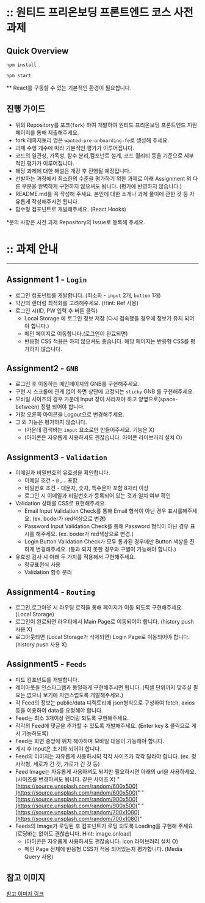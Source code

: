 # :: 원티드 프리온보딩 프론트엔드 코스 사전과제

## Quick Overview

```
npm install

npm start
```

\*\* React를 구동할 수 있는 기본적인 환경이 필요합니다.

## 진행 가이드

- 위의 Repository를 포크(`fork`) 하여 개발하여 원티드 프리온보딩 프론트엔드 지원 페이지를 통해 제출해주세요.
- fork 레파지토리 명은 `wanted-pre-onboarding-fe`로 생성해 주세요.
- 과제 수행 개수에 따라 기본적인 평가가 이루어집니다.
- 코드의 일관성, 가독성, 함수 분리,컴포넌트 설계, 코드 퀄리티 등을 기준으로 세부적인 평가가 이루어집니다.
- 해당 과제에 대한 해설은 개강 후 진행될 예정입니다.
- 선발하는 과정에서 최소한의 수준을 평가하기 위한 과제로 아래 Assignment 외 다른 부분을 완벽하게 구현하지 않으셔도 됩니다. (평가에 반영하지 않습니다.)
- README.md를 꼭 작성해 주세요. 본인에 대한 소개나 과제 풀이에 관한 것 등 자유롭게 작성해주시면 됩니다.
- 함수형 컴포넌트로 개발해주세요. (React Hooks)

\*문의 사항은 사전 과제 Repository의 Issue로 등록해 주세요.

# :: 과제 안내

---

## Assignment 1 - `Login`

- 로그인 컴포넌트를 개발합니다. (최소화 - `input` 2개, `button` 1개)
- 약간의 랜더링 최적화를 고려해주세요. (Hint: Ref 사용)
- 로그인 시(ID, PW 입력 후 버튼 클릭)
  - Local Storage 에 로그인 정보 저장 (다시 접속했을 경우에 정보가 유지 되어야 합니다.)
  - 메인 페이지로 이동합니다.(로그인이 완료되면)
  - 반응형 CSS 적용은 하지 않으셔도 좋습니다. 해당 페이지는 반응형 CSS를 평가하지 않습니다.

## Assignment2 - `GNB`

- 로그인 후 이동하는 메인페이지의 GNB를 구현해주세요.
- 구현 시 스크롤에 관계 없이 화면 상단에 고정되는 `sticky` GNB 를 구현해주세요.
- 모바일 사이즈의 경우 가운데 Input 창이 사라져야 하고 양옆으로(space-between) 정렬 되어야 합니다.
- 가장 오른쪽 아이콘을 Logout으로 변경해주세요.
- 그 외 기능은 평가하지 않습니다.
  - (가운데 검색바는 `input` 요소로만 만들어주세요. 기능은 X)
  - (아이콘은 자유롭게 사용하셔도 괜찮습니다. 아이콘 라이브러리 설치 O)

## Assignment3 - `Validation`

- 이메일과 비밀번호의 유효성을 확인합니다.
  - 이메일 조건 - `@` , `.` 포함
  - 비밀번호 조건 - 대문자, 숫자, 특수문자 포함 8자리 이상
  - 로그인 시 이메일과 비밀번호가 등록되어 있는 것과 일치 여부 확인
- Validation 상태를 CSS로 표현해주세요.
  - Email Input
    Validation Check를 통해 Email 형식이 아닌 경우 표시를해주세요. (ex. boder가 red색상으로 변경)
  - Password Input
    Validation Check를 통해 Password 형식이 아닌 경우 표시를 해주세요. (ex. boder가 red색상으로 변경.)
  - Login Button
    Validation Check가 모두 통과된 경우에만 Button 색상을 진하게 변경해주세요. (통과 되지 못한 경우와 구별이 가능해야 합니다.)
- 유효성 검사 시 아래 두 가지를 적용해서 구현해주세요.
  - 정규표현식 사용
  - Validation 함수 분리

## Assignment4 - `Routing`

- 로그인,로그아웃 시 라우팅 로직을 통해 페이지가 이동 되도록 구현해주세요. (Local Storage)
- 로그인이 완료되면 라우터에서 Main Page로 이동되어야 합니다. (history push 사용 X)
- 로그아웃되면 (Local Storage가 삭제되면) Login Page로 이동되어야 합니다.(history push 사용 X)

## Assignment5 - `Feeds`

- 피드 컴포넌트를 개발합니다.
- 레이아웃을 인스타그램과 동일하게 구현해주시면 됩니다. (픽셀 단위까지 맞추실 필요는 없으나 보기에 자연스럽도록 개발해주세요.)
- 각 Feed의 정보는 public/data 디렉토리에 json형식으로 구성하여 fetch, axios 등을 이용하여 data를 요청해야 합니다.
- Feed는 최소 3개이상 랜더링 되도록 구현해주세요.
- 각각의 Feed에 댓글을 추가할 수 있도록 개발해주세요. (Enter key & 클릭으로 게시 가능하도록)
- Feed는 화면 중앙에 위치 해야하며 모바일 대응이 가능해야 합니다.
- 게시 후 Input은 초기화 되어야 합니다.
- Feed의 이미지는 자유롭게 사용하시되 각각 사이즈가 각각 달라야 합니다. (ex. 정사각형, 세로가 긴 것, 가로가 긴 것 등)
- Feed Image는 자유롭게 사용하셔도 되지만 필요하시면 아래의 url을 사용하세요.(사이즈를 변경하셔도 됩니다. 같은 사이즈 X)
  "[https://source.unsplash.com/random/600x500](https://source.unsplash.com/random/600x500)"
  "[https://source.unsplash.com/random/900x500](https://source.unsplash.com/random/900x500)"
  "[https://source.unsplash.com/random/700x1080](https://source.unsplash.com/random/700x1080)"
- Feeds의 Image가 로딩된 후 컴포넌트가 로딩 되도록 Loading을 구현해 주세요 (로딩바는 없어도 괜찮습니다. Hint: image.onload)
  - (아이콘은 자유롭게 사용하셔도 괜찮습니다. icon 라이브러리 설치 O)
  - 메인 Page 전체에 반응형 CSS가 적용 되어있는지 평가합니다. (Media Query 사용)

## 참고 이미지

[참고 이미지 링크](https://bclef25.notion.site/1ed6d5b2192b45eeb4104a67f6a77250)

